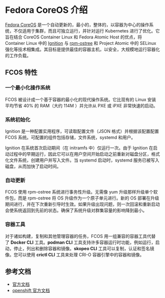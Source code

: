 # Fedora CoreOS 介绍

[Fedora CoreOS](https://getfedora.org/coreos/) 是一个自动更新的，最小的，整体的，以容器为中心的操作系统，不仅适用于集群，而且可独立运行，并针对运行 Kubernetes 进行了优化。它旨在结合 CoreOS Container Linux 和 Fedora Atomic Host 的优点，将 Container Linux 中的 [Ignition](https://github.com/coreos/ignition) 与 [rpm-ostree](https://github.com/coreos/rpm-ostree) 和 Project Atomic 中的 SELinux 强化等技术相集成。其目标是提供最佳的容器主机，以安全，大规模地运行容器化的工作负载。

## FCOS 特性

### 一个最小化操作系统

FCOS 被设计成一个基于容器的最小化的现代操作系统。它比现有的 Linux 安装平均节省 40% 的 RAM（大约 114M ）并允许从 PXE 或 iPXE 非常快速的启动。

### 系统初始化

Ignition 是一种配置实用程序，可读取配置文件（JSON 格式）并根据该配置配置 FCOS 系统。可配置的组件包括存储，文件系统，systemd 和用户。

Ignition 在系统首次启动期间（在 initramfs 中）仅运行一次。由于 Ignition 在启动过程中的早期运行，因此它可以在用户空间开始启动之前重新对磁盘分区，格式化文件系统，创建用户并写入文件。当 systemd 启动时，systemd 服务已被写入磁盘，从而加快了启动时间。

### 自动更新

FCOS 使用 rpm-ostree 系统进行事务性升级。无需像 yum 升级那样升级单个软件包，而是 rpm-ostree 将 OS 升级作为一个原子单元进行。新的 OS 部署在升级期间进行，并在下次重新引导时生效。如果升级出现问题，则一次回滚和重新启动会使系统返回到先前的状态。确保了系统升级对群集容量的影响降到最小。

### 容器工具

对于诸如构建，复制和其他管理容器的任务，FCOS 用一组兼容的容器工具代替了 **Docker CLI** 工具。**podman CLI** 工具支持许多容器运行时功能，例如运行，启动，停止，列出和删除容器和镜像。**skopeo CLI** 工具可以复制，认证和签名镜像。您可以使用 **crictl CLI** 工具来处理 CRI-O 容器引擎中的容器和镜像。

## 参考文档

* [官方文档](https://docs.fedoraproject.org/en-US/fedora-coreos/)
* [openshift 官方文档](https://docs.openshift.com/container-platform/4.3/architecture/architecture-rhcos.html)
